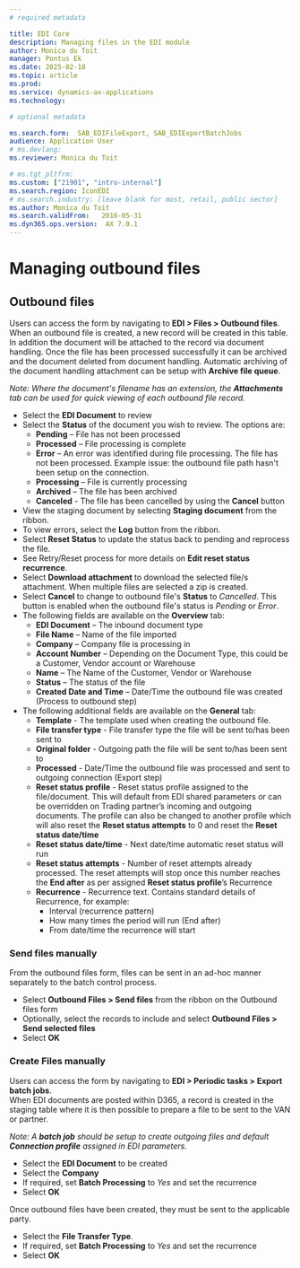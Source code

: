 ```yaml
---
# required metadata

title: EDI Core
description: Managing files in the EDI module
author: Monica du Toit
manager: Pontus Ek
ms.date: 2025-02-18
ms.topic: article
ms.prod: 
ms.service: dynamics-ax-applications
ms.technology: 

# optional metadata

ms.search.form:  SAB_EDIFileExport, SAB_EDIExportBatchJobs
audience: Application User
# ms.devlang: 
ms.reviewer: Monica du Toit

# ms.tgt_pltfrm: 
ms.custom: ["21901", "intro-internal"]
ms.search.region: IconEDI
# ms.search.industry: [leave blank for most, retail, public sector]
ms.author: Monica du Toit
ms.search.validFrom:   2016-05-31
ms.dyn365.ops.version:  AX 7.0.1
---
```


# Managing outbound files

## Outbound files
Users can access the form by navigating to **EDI > Files > Outbound files**. <br>
When an outbound file is created, a new record will be created in this table. In addition the document will be attached to the record via document handling. 
Once the file has been processed successfully it can be archived and the document deleted from document handling. 
Automatic archiving of the document handling attachment can be setup with **Archive file queue**.

*Note: Where the document's filename has an extension, the **Attachments** tab can be used for quick viewing of each outbound file record.*

- Select the **EDI Document** to review
- Select the **Status** of the document you wish to review. The options are:
  - **Pending** – File has not been processed
  - **Processed** – File processing is complete
  - **Error** – An error was identified during file processing.  The file has not been processed. Example issue: the outbound file path hasn't been setup on the connection.
  - **Processing** – File is currently processing
  - **Archived** – The file has been archived
  - **Canceled** - The file has been cancelled by using the **Cancel** button
- View the staging document by selecting **Staging document** from the ribbon.
- To view errors, select the **Log** button from the ribbon.
- Select **Reset Status** to update the status back to pending and reprocess the file.
- See Retry/Reset process for more details on **Edit reset status recurrence**.
- Select **Download attachment** to download the selected file/s attachment. When multiple files are selected a zip is created.
- Select **Cancel** to change to outbound file's **Status** to _Cancelled_. This button is enabled when the outbound file's status is _Pending_ or _Error_.
- The following fields are available on the **Overview** tab:
  - **EDI Document** – The inbound document type
  - **File Name** – Name of the file imported
  - **Company** – Company file is processing in
  - **Account Number** – Depending on the Document Type, this could be a Customer, Vendor account or Warehouse
  - **Name** – The Name of the Customer, Vendor or Warehouse
  - **Status** – The status of the file
  - **Created Date and Time** – Date/Time the outbound file was created (Process to outbound step)
- The following additional fields are available on the **General** tab:
  - **Template** - The template used when creating the outbound file. 
  - **File transfer type** - File transfer type the file will be sent to/has been sent to
  - **Original folder** - Outgoing path the file will be sent to/has been sent to
  - **Processed** - Date/Time the outbound file was processed and sent to outgoing connection (Export step)
  - **Reset status profile** - Reset status profile assigned to the file/document. This will default from EDI shared parameters or can be overridden on Trading partner’s incoming and outgoing documents. The profile can also be changed to another profile which will also reset the **Reset status attempts** to 0 and reset the **Reset status date/time**	
  - **Reset status date/time**  - Next date/time automatic reset status will run	
  - **Reset status attempts**   - Number of reset attempts already processed. The reset attempts will stop once this number reaches the **End after** as per assigned **Reset status profile**’s Recurrence	
  - **Recurrence**              - Recurrence text. Contains standard details of Recurrence, for example:
      - Interval (recurrence pattern)
      - How many times the period will run (End after)
      - From date/time the recurrence will start	

###	Send files manually
From the outbound files form, files can be sent in an ad-hoc manner separately to the batch control process.
- Select **Outbound Files > Send files** from the ribbon on the Outbound files form
- Optionally, select the records to include and select **Outbound Files > Send selected files**
- Select **OK**

###	Create Files manually 
Users can access the form by navigating to **EDI > Periodic tasks > Export batch jobs**. <br>
When EDI documents are posted within D365, a record is created in the staging table where it is then possible to prepare a file to be sent to the VAN or partner.

*Note: A **batch job** should be setup to create outgoing files and default **Connection profile** assigned in EDI parameters.*
- Select the **EDI Document** to be created
- Select the **Company**
- If required, set **Batch Processing** to *Yes* and set the recurrence
- Select **OK**

Once outbound files have been created, they must be sent to the applicable party. 
- Select the **File Transfer Type**.
- If required, set **Batch Processing** to *Yes* and set the recurrence
- Select **OK**

